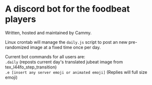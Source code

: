 # A discord bot for the foodbeat players

Written, hosted and maintained by Cammy.

Linux crontab will manage the `daily.js` script to post an new pre-randomized image at a fixed time once per day.  

Current bot commands for all users are:  
`.daily` (reposts current day's translated jubeat image from tex_l44fo_step_transition)  
`.e [insert any server emoji or animated emoji]` (Replies will full size emoji)
